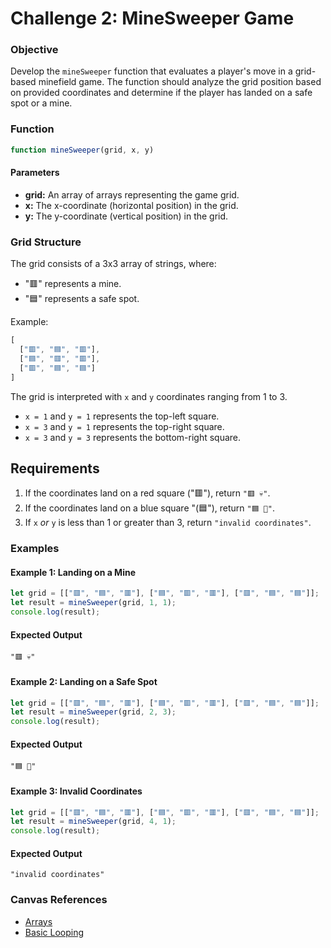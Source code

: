 # Challenge 2: MineSweeper Game

### Objective
Develop the `mineSweeper` function that evaluates a player's move in a grid-based minefield game. The function should analyze the grid position based on provided coordinates and determine if the player has landed on a safe spot or a mine.

### Function
```javascript
function mineSweeper(grid, x, y)
```

#### Parameters
- **grid:** An array of arrays representing the game grid.
- **x:** The x-coordinate (horizontal position) in the grid.
- **y:** The y-coordinate (vertical position) in the grid.

### Grid Structure
The grid consists of a 3x3 array of strings, where:
- "🟥" represents a mine.
- "🟦" represents a safe spot.

Example:
```javascript
[ 
  ["🟥", "🟦", "🟥"],
  ["🟦", "🟥", "🟥"],
  ["🟥", "🟦", "🟦"]
]
```

The grid is interpreted with `x` and `y` coordinates ranging from 1 to 3.
- `x = 1` and `y = 1` represents the top-left square.
- `x = 3` and `y = 1` represents the top-right square.
- `x = 3` and `y = 3` represents the bottom-right square.

## Requirements
1. If the coordinates land on a red square ("🟥"), return `"🟥 💀"`.
2. If the coordinates land on a blue square "(🟦"), return `"🟦 🥳"`.
3. If `x` _or_ `y` is less than 1 or greater than 3, return `"invalid coordinates"`.

### Examples

#### Example 1: Landing on a Mine
```javascript
let grid = [["🟥", "🟦", "🟥"], ["🟦", "🟥", "🟥"], ["🟥", "🟦", "🟦"]];
let result = mineSweeper(grid, 1, 1);
console.log(result); 
```

#### Expected Output
```
"🟥 💀"
```

#### Example 2: Landing on a Safe Spot
```javascript
let grid = [["🟥", "🟦", "🟥"], ["🟦", "🟥", "🟥"], ["🟥", "🟦", "🟦"]];
let result = mineSweeper(grid, 2, 3);
console.log(result); 
```

#### Expected Output
```
"🟦 🥳"
```

#### Example 3: Invalid Coordinates
```javascript
let grid = [["🟥", "🟦", "🟥"], ["🟦", "🟥", "🟥"], ["🟥", "🟦", "🟦"]];
let result = mineSweeper(grid, 4, 1);
console.log(result);
```

#### Expected Output
```
"invalid coordinates"
```

### Canvas References
- [Arrays](https://bloomtech.instructure.com/courses/2785/modules/items/690423)
- [Basic Looping](https://bloomtech.instructure.com/courses/2785/modules/items/690435)